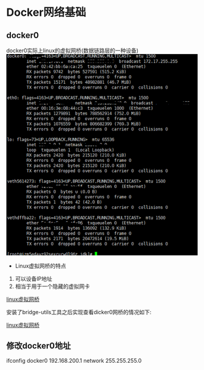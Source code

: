 # Docker网络基础

## docker0
docker0实际上linux的虚拟网桥(数据链路层的一种设备)
![ Docker网络基础](images/docker-21.png)

* Linux虚拟网桥的特点

1. 可以设备IP地址
2. 相当于用于一个隐藏的虚拟网卡

[linux虚拟网桥](images/docker-22.png)

安装了bridge-utils工具之后实现查看dicker0网桥的情况如下:

[linux虚拟网桥](images/docker-23.png)

## 修改docker0地址

ifconfig docker0 192.168.200.1 network 255.255.255.0


